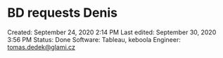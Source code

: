 # BD requests Denis

Created: September 24, 2020 2:14 PM
Last edited: September 30, 2020 3:56 PM
Status: Done
Software: Tableau, keboola
Engineer: tomas.dedek@glami.cz